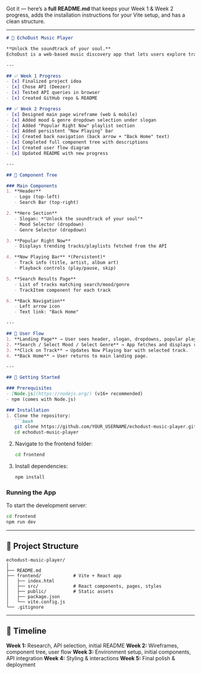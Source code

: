 Got it — here’s a **full README.md** that keeps your Week 1 & Week 2 progress, adds the installation instructions for your Vite setup, and has a clean structure.

---

````md
# 🎵 EchoDust Music Player

**Unlock the soundtrack of your soul.**  
EchoDust is a web-based music discovery app that lets users explore tracks by mood, genre, or search keywords, using the Deezer API.

---

## ✅ Week 1 Progress
- [x] Finalized project idea
- [x] Chose API (Deezer)
- [x] Tested API queries in browser
- [x] Created GitHub repo & README

## ✅ Week 2 Progress
- [x] Designed main page wireframe (web & mobile)
- [x] Added mood & genre dropdown selection under slogan
- [x] Added "Popular Right Now" playlist section
- [x] Added persistent "Now Playing" bar
- [x] Created back navigation (back arrow + "Back Home" text)
- [x] Completed full component tree with descriptions
- [x] Created user flow diagram
- [x] Updated README with new progress

---

## 📂 Component Tree

### Main Components
1. **Header**  
   - Logo (top-left)  
   - Search Bar (top-right)

2. **Hero Section**  
   - Slogan: *"Unlock the soundtrack of your soul"*  
   - Mood Selector (dropdown)  
   - Genre Selector (dropdown)

3. **Popular Right Now**  
   - Displays trending tracks/playlists fetched from the API

4. **Now Playing Bar** *(Persistent)*  
   - Track info (title, artist, album art)  
   - Playback controls (play/pause, skip)

5. **Search Results Page**  
   - List of tracks matching search/mood/genre  
   - TrackItem component for each track

6. **Back Navigation**  
   - Left arrow icon  
   - Text link: "Back Home"

---

## 🔄 User Flow
1. **Landing Page** → User sees header, slogan, dropdowns, popular playlists, now playing bar.
2. **Search / Select Mood / Select Genre** → App fetches and displays results on Search Results Page.
3. **Click on Track** → Updates Now Playing bar with selected track.
4. **Back Home** → User returns to main landing page.

---

## 🚀 Getting Started

### Prerequisites
- [Node.js](https://nodejs.org/) (v16+ recommended)
- npm (comes with Node.js)

### Installation
1. Clone the repository:
   ```bash
   git clone https://github.com/YOUR_USERNAME/echodust-music-player.git
   cd echodust-music-player
````

2. Navigate to the frontend folder:

   ```bash
   cd frontend
   ```

3. Install dependencies:

   ```bash
   npm install
   ```

### Running the App

To start the development server:

```bash
cd frontend
npm run dev
```

---

## 📂 Project Structure

```
echodust-music-player/
│
├── README.md
├── frontend/            # Vite + React app
│   ├── index.html
│   ├── src/             # React components, pages, styles
│   ├── public/          # Static assets
│   ├── package.json
│   └── vite.config.js
└── .gitignore
```

---

## 📅 Timeline

**Week 1:** Research, API selection, initial README
**Week 2:** Wireframes, component tree, user flow
**Week 3:** Environment setup, initial components, API integration
**Week 4:** Styling & interactions
**Week 5:** Final polish & deployment


